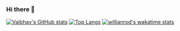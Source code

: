 ### Hi there 👋


[![Vaibhav's GitHub stats](https://github-readme-stats.vercel.app/api?username=Vs153698)](https://github.com/vs153698)
[![Top Langs](https://github-readme-stats.vercel.app/api/top-langs/?username=Vs153698)](https://github.com/Vs153698)
[![willianrod's wakatime stats](https://github-readme-stats.vercel.app/api/wakatime?username=Vs153698)](https://github.com/Vs153698)

